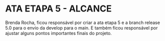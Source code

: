# ATA ETAPA 5 - ALCANCE

Brenda Rocha, ficou responsável por criar a ata etapa 5 e a branch release 5.0 para o envio da develop para o main. E também ficou responsável por ajustar alguns pontos importantes finais do projeto.